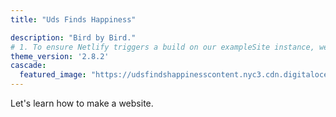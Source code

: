 ```yaml
---
title: "Uds Finds Happiness"

description: "Bird by Bird."
# 1. To ensure Netlify triggers a build on our exampleSite instance, we need to change a file in the exampleSite directory.
theme_version: '2.8.2'
cascade:
  featured_image: "https://udsfindshappinesscontent.nyc3.cdn.digitaloceanspaces.com/header_image.jpeg"
---
```

Let's learn how to make a website.
